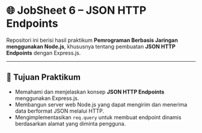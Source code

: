 # 🌐 JobSheet 6 – JSON HTTP Endpoints

Repositori ini berisi hasil praktikum **Pemrograman Berbasis Jaringan menggunakan Node.js**, khususnya tentang pembuatan **JSON HTTP Endpoints** dengan Express.js.

---

## 🧩 Tujuan Praktikum
- Memahami dan menjelaskan konsep **JSON HTTP Endpoints** menggunakan Express.js.  
- Membangun server web Node.js yang dapat mengirim dan menerima data berformat JSON melalui HTTP.  
- Mengimplementasikan `req.query` untuk membuat endpoint dinamis berdasarkan alamat yang diminta pengguna.  

